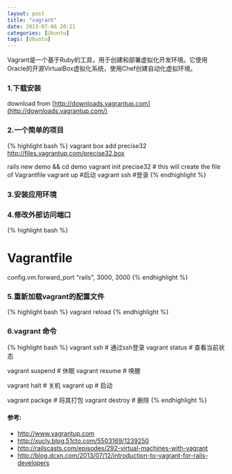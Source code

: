 ```yaml
---
layout: post
title: "vagrant"
date: 2013-07-06 20:21
categories: [Ubuntu]
tags: [Ubuntu]
---
```


Vagrant是一个基于Ruby的工具，用于创建和部署虚拟化开发环境。它使用Oracle的开源VirtualBox虚拟化系统，使用Chef创建自动化虚拟环境。

### 1.下载安装
download from [http://downloads.vagrantup.com](http://downloads.vagrantup.com/)

<!-- more -->

### 2.一个简单的项目
{% highlight bash %}
vagrant box add precise32 http://files.vagrantup.com/precise32.box

rails new demo && cd demo
vagrant init precise32   # this will create the file of Vagrantfile
vagrant up #启动
vagrant ssh #登录
{% endhighlight %}

### 3.安装应用环境

### 4.修改外部访问端口
{% highlight bash %}
# Vagrantfile
config.vm.forward_port "rails", 3000, 3000
{% endhighlight %}

### 5.重新加载vagrant的配置文件
{% highlight bash %}
vagrant reload
{% endhighlight %}

### 6.vagrant 命令
{% highlight bash %}
vagrant ssh      # 通过ssh登录
vagrant status   # 查看当前状态

vagrant suspend  # 休眠
vagrant resume   # 唤醒

vagrant halt     # 关机
vagrant up       # 启动

vagrant packge   # 将其打包
vagrant destroy  # 删除
{% endhighlight %}

#### 参考:
* http://www.vagrantup.com
* http://xuclv.blog.51cto.com/5503169/1239250
* http://railscasts.com/episodes/292-virtual-machines-with-vagrant
* http://blog.dcxn.com/2013/07/12/introduction-to-vagrant-for-rails-developers
